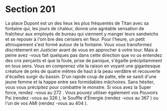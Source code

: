 # Section 201

La place Dupont est un des lieux les plus fréquentés de Titan avec sa fontaine qui, les
jours de chaleur, donne une agréable sensation de fraîcheur aux employés de bureau qui
viennent y manger leurs sandwichs et se reposer à l'om bre des cerisiers en fleur. Pour
l'heure, un petit attroupement s'est formé autour de la fontaine. Vous vous transformez
discrètement en Justicier avant de vous en approcher à votre tour. Mais à peine avez -vous
fait quelques pas dans cette direction que vo us entendez des cris perçants et que la foule,
prise de panique, s'égaille précipitamment en tous sens. Vous en comprenez vite la raison
en voyant une gigantesque créature de près de quatre mètres de haut à la peau verdâtre et
recouverte d'écailles surgir du bassin. D'un rapide coup de patte, elle se saisit d'une jeune
femme et la happe entre ses formidables mâchoires.
Sans hésiter, vous vous précipitez pour combattre le monstre. Si vous avez la Super force,
rendez -vous au  272 . Vous pouvez utiliser également vos Pouvoirs Psi  (rendez -vous au
326 ), le Souffle d'Énergie  (rendez -vous au  367 ) ou l'un de vos AMI (rendez -vous au
404 ).